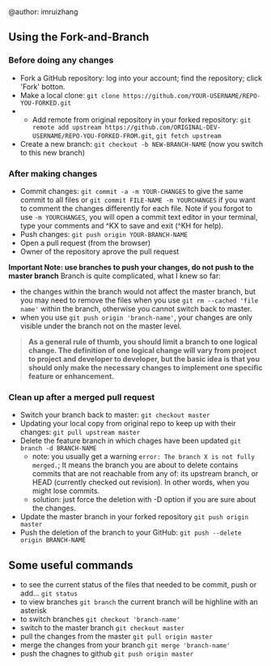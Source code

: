 @author: imruizhang

## Using the Fork-and-Branch
### Before doing any changes

- Fork a GitHub repository: log into your account; find the repository; click 'Fork' botton.
- Make a local clone: `git clone https://github.com/YOUR-USERNAME/REPO-YOU-FORKED.git`
- - Add remote from original repository in your forked repository: `git remote add upstream https://github.com/ORIGINAL-DEV-USERNAME/REPO-YOU-FORKED-FROM.git`, `git fetch upstream`
- Create a new branch: `git checkout -b NEW-BRANCH-NAME` (now you switch to this new branch)

### After making changes

- Commit changes: `git commit -a -m YOUR-CHANGES` to give the same commit to all files or `git commit FILE-NAME -m YOURCHANGES` if you want to comment the changes differently for each file. Note if you forgot to use `-m YOURCHANGES`, you will open a commit text editor in your terminal, type your comments and ^KX to save and exit (^KH for help).
- Push changes: `git push origin YOUR-BRANCH-NAME`
- Open a pull request (from the browser)
- Owner of the repository aprove the pull request

**Important Note: use branches to push your changes, do not push to the master branch**
Branch is quite complicated, what I knew so far: 
- the changes within the branch would not affect the master branch, but you may need to remove the files when you use `git rm --cached 'file name'` within the branch, otherwise you cannot switch back to master.
- when you use `git push origin 'branch-name'`, your changes are only visible under the branch not on the master level.

> **As a general rule of thumb, you should limit a branch to one logical change. The definition of one logical change will vary from project to project and developer to developer, but the basic idea is that you should only make the necessary changes to implement one specific feature or enhancement.**


### Clean up after a merged pull request
- Switch your branch back to master: `git checkout master`
- Updating your local copy from original repo to keep up with their changes: `git pull upstream master`
- Delete the feature branch in which chages have been updated `git branch -d BRANCH-NAME`
  - note: you usually get a warning `error: The branch X is not fully merged.`; It means the branch you are about to delete contains commits that are not reachable from any of: its upstream branch, or HEAD (currently checked out revision). In other words, when you might lose commits. 
  - solution: just force the deletion with -D option if you are sure about the changes.
- Update the master branch in your forked repository `git push origin master`
- Push the deletion of the branch to your GitHub: `git push --delete origin BRANCH-NAME`

## Some useful commands
- to see the current status of the files that needed to be commit, push or add...
`git status`
- to view branches
`git branch` 
the current branch will be highline with an asterisk
- to switch branches
`git checkout 'branch-name'`
- switch to the master branch
`git checkout master` 
- pull the changes from the master
`git pull origin master`
- merge the changes from your branch
`git merge 'branch-name'`
- push the chagnes to github
`git push origin master`

